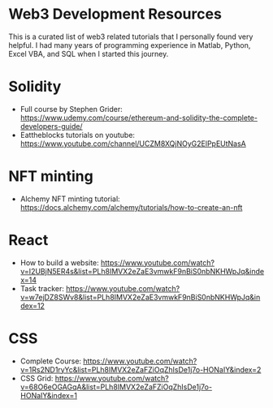 # Web3 Development Resources

This is a curated list of web3 related tutorials that I personally found very helpful. I had many years of programming experience in Matlab, Python, Excel VBA, and SQL when I started this journey.

# Solidity
* Full course by Stephen Grider: https://www.udemy.com/course/ethereum-and-solidity-the-complete-developers-guide/
* Eattheblocks tutorials on youtube: https://www.youtube.com/channel/UCZM8XQjNOyG2ElPpEUtNasA

# NFT minting
* Alchemy NFT minting tutorial: https://docs.alchemy.com/alchemy/tutorials/how-to-create-an-nft

# React
* How to build a website: https://www.youtube.com/watch?v=I2UBjN5ER4s&list=PLh8IMVX2eZaE3vmwkF9nBiS0nbNKHWpJq&index=14
* Task tracker: https://www.youtube.com/watch?v=w7ejDZ8SWv8&list=PLh8IMVX2eZaE3vmwkF9nBiS0nbNKHWpJq&index=12

# CSS
* Complete Course: https://www.youtube.com/watch?v=1Rs2ND1ryYc&list=PLh8IMVX2eZaFZiOqZhIsDe1j7o-HONaIY&index=2
* CSS Grid: https://www.youtube.com/watch?v=68O6eOGAGqA&list=PLh8IMVX2eZaFZiOqZhIsDe1j7o-HONaIY&index=1
